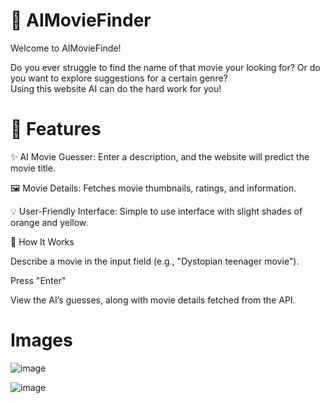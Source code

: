 # 🎥 AIMovieFinder

Welcome to AIMovieFinde!

Do you ever struggle to find the name of that movie your looking for? Or do you want to explore suggestions for a certain genre? <br>
Using this website AI can do the hard work for you!

# 🔧 Features

✨ AI Movie Guesser: Enter a description, and the website will predict the movie title.

🖼 Movie Details: Fetches movie thumbnails, ratings, and information.

💡 User-Friendly Interface: Simple to use interface with slight shades of orange and yellow.

🔎 How It Works

Describe a movie in the input field (e.g., "Dystopian teenager movie").

Press "Enter"

View the AI’s guesses, along with movie details fetched from the API.

# Images
![image](https://github.com/user-attachments/assets/6f0b4bff-9013-4ed0-8eda-c8258f1f73df)


![image](https://github.com/user-attachments/assets/eab21ad5-beb9-4d09-86e2-6244ce315148)


